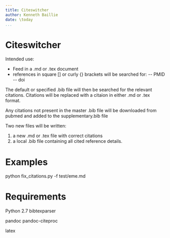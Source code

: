 ```yaml
---
title: Citeswitcher
author: Kenneth Baillie
date: \today
...
```

 

# Citeswitcher

Intended use:
- Feed in a .md or .tex document
- references in square [] or curly {} brackets will be searched for:
-- PMID
-- doi

The default or specified .bib file will then be searched for the relevant citations. 
Citations will be replaced with a citaion in either .md or .tex format.

Any citations not present in the master .bib file will be downloaded from pubmed and added to the supplementary.bib file

Two new files will be written:
1. a new .md or .tex file with correct citations
2. a local .bib file containing all cited reference details. 

# Examples

python fix_citations.py -f test/eme.md

# Requirements
Python 2.7 
bibtexparser

pandoc
pandoc-citeproc

latex
